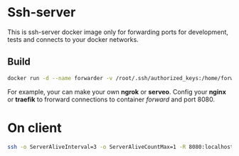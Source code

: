 # Ssh-server 

This is ssh-server docker image only for forwarding ports 
for development, tests and connects to your docker networks.

## Build

```bash
docker run -d --name forwarder -v /root/.ssh/authorized_keys:/home/forward/.ssh/authorized_keys:ro -v /etc/ssh/ssh_host_rsa_key:/etc/ssh/ssh_host_rsa_key:ro -v /etc/ssh/ssh_host_dsa_key:/etc/ssh/ssh_host_ecdsa_key:ro -v /etc/ssh/ssh_host_ed25519_key:/etc/ssh/ssh_host_ed25519_key:ro -p 33322:22 vd2org/forwarder:1.0
```

For example, your can make your own **ngrok** or **serveo**. Config your **nginx** or **traefik**
to frorward connections to container _forward_ and port 8080. 

# On client

```bash
ssh -o ServerAliveInterval=3 -o ServerAliveCountMax=1 -R 8080:localhost:8080 -p 33322 -N -T forward@HOST
```
